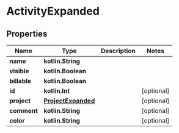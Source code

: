 
# ActivityExpanded

## Properties
Name | Type | Description | Notes
------------ | ------------- | ------------- | -------------
**name** | **kotlin.String** |  | 
**visible** | **kotlin.Boolean** |  | 
**billable** | **kotlin.Boolean** |  | 
**id** | **kotlin.Int** |  |  [optional]
**project** | [**ProjectExpanded**](ProjectExpanded.md) |  |  [optional]
**comment** | **kotlin.String** |  |  [optional]
**color** | **kotlin.String** |  |  [optional]



